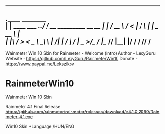 -----------------------------------------------------------------
  .____                          ________                    
  |    |    ____ ___  ______.__./  _____/ __ _________ __ __ 
  |    |  _/ __ \\  \/  <   |  /   \  ___|  |  \_  __ \  |  \
  |    |__\  ___/ >    < \___  \    \_\  \  |  /|  | \/  |  /
  |_______ \___  >__/\_ \/ ____|\______  /____/ |__|  |____/ 
          \/   \/      \/\/            \/                    
-----------------------------------------------------------------


Wainmeter Win 10 Skin for Rainmeter - Welcome (intro)
	Author  - LexyGuru
	Website - https://github.com/LexyGuru/RainmeterWin10
	Donate  - https://www.paypal.me/Lekszikov

# RainmeterWin10
Wainmeter Win 10 Skin 

Rainmeter 4.1 Final Release
https://github.com/rainmeter/rainmeter/releases/download/v4.1.0.2989/Rainmeter-4.1.exe

Win10 Skin 
	*Language /HUN/ENG
	

